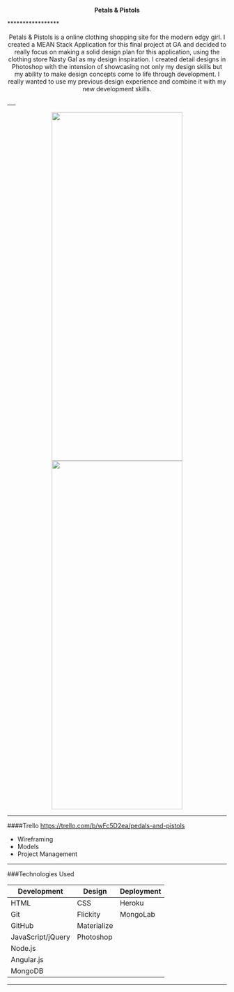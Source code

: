 <p align="center">
 <strong>Petals & Pistols </strong>
</p> 
*****************
<p align="center">
Petals & Pistols is a online clothing shopping site for the modern edgy girl. I created a MEAN Stack Application for this final project at GA and  decided to really focus on making a solid design plan for this application, using the clothing store Nasty Gal as my design inspiration. I created detail designs in Photoshop with the intension of showcasing not only my design skills but my ability to make design concepts come to life through development. I really wanted to use my previous design experience and combine it with my new development skills. 
</p>
___

<p align="center">
<img src="https://i.imgur.com/wXxWAD2.jpg" width="300px" height="800px"/>
<img src="https://i.imgur.com/3AQOzEr.jpg" width=300px height="800px"/>
</p>

___

####Trello 
https://trello.com/b/wFc5D2ea/pedals-and-pistols
* Wireframing
* Models 
* Project Management 

___

###Technologies Used

Development | Design | Deployment
------------|------|-------------------
HTML| CSS | Heroku
Git | Flickity | MongoLab
GitHub | Materialize | 
JavaScript/jQuery | Photoshop
Node.js | 
Angular.js |
MongoDB |

___


